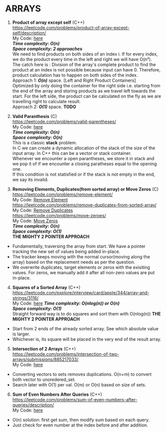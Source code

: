 # ARRAYS

1. **Product of array except self** (C++) <br /> 
https://leetcode.com/problems/product-of-array-except-self/description/ <br />
My Code: [here](product_of_array_except_self.cpp) <br />
***Time complexity: O(n)*** <br />
***Space complexity: 2 approaches*** <br />
We need to find products on both sides of an index i. If for every index, we do the product every time in the left and right we will have O(n²). <br />
The catch here is : Division of the array's complete product to find the product at an index is not possible because input can have 0. Therefore, product calculation has to happen on both sides of the index.<br />
Approach 1: ***O(n)*** space. [Left and Right Product Containers] <br />
Optimized by only doing the container for the right side i.e. starting from the end of the array and storing products as we travel left towards the start. For the left side, the product can be calculated on the fly as we are travelling right to calculate result.<br />
Approach 2: ***O(1)*** space. **TODO**

2. **Valid Paranthesis** (C) <br /> 
https://leetcode.com/problems/valid-parentheses/ <br />
My Code: [here](valid_parantheses.c) <br />
***Time complexity: O(n)*** <br />
***Space complexity: O(n)*** <br />
This is a classic **stack** problem. <br />
In C we can create a dynamic allocation of the stack of the size of the input array. In C++ this can be a vector or stack container. <br />
Whenever we encounter a open parantheses, we store it in stack and we pop it of if we encounter a closing paratheses equal to the opening one. <br />
If this condition is not statisfied or if the stack is not empty in the end, we say its invalid.

3. **Removing Elements, Duplicates(from sorted array) or Move Zeros** (C) <br />
https://leetcode.com/problems/remove-element/ <br />
My Code: [Remove Element](remove_element.c) <br />
https://leetcode.com/problems/remove-duplicates-from-sorted-array/ <br />
My Code: [Remove Duplicates](remove_duplicates.c) <br />
https://leetcode.com/problems/move-zeroes/<br />
My Code: [Move Zeros](move_zeros.c) <br />
***Time complexity: O(n)*** <br />
***Space complexity: O(1)*** <br />
**THE MIGHTY 2 POINTER APPROACH**
* Fundamentally, traversing the array from start. We have a pointer tracking the new set of values being added in-place. 
* The tracker keeps moving with the normal cursor(moving along the array) based on the replacement needs as per the question. 
* We overwrite duplicates, target elements or zeros with the exisiting values. For zeros, we manually add it after all non-zero values are put in-place.

4. **Squares of a Sorted Array** (C++) <br />
https://leetcode.com/explore/interview/card/apple/344/array-and-strings/3116/ <br />
My Code: [here](squares_of_sorted_array.cc)
***Time complexity: O(nlog(n)) or O(n)*** <br />
***Space complexity: O(1)*** <br />
Straight forward way is to do squares and sort them with O(nlog(n))
**THE MIGHTY 2 POINTER APPROACH**
* Start from 2 ends of the already sorted array. See which absolute value is larger.
* Whichever is, its square will be placed in the very end of the result array. 

5. **Intersection of 2 Arrays** (C++) <br />
https://leetcode.com/problems/intersection-of-two-arrays/submissions/885217033/ <br />
My Code: [here](intersection_of_2_arrays.cc)
* Converting vectors to sets removes duplications. O(n+m) to convert both vector to unoredered_set. 
* Search later with O(1) per val. O(m) or O(n) based on size of sets.

6. **Sum of Even Numbers After Queries** (C++) <br />
https://leetcode.com/problems/sum-of-even-numbers-after-queries/description/ <br />
My Code: [here](sum_even_num_queries.cc)
* O(n) solution: first get sum, then modify sum based on each query. 
* Just check for even number at the index before and after addition.